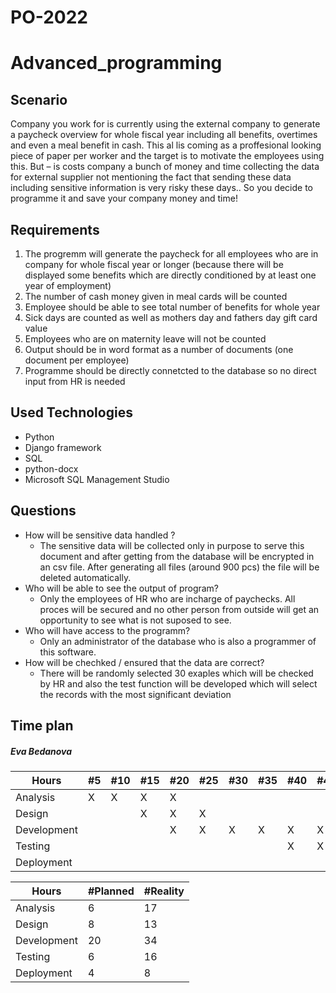 # PO-2022
# Advanced_programming
## Scenario
Company you work for is currently using the external company to generate a paycheck overview for whole fiscal year including all benefits, overtimes and even a meal benefit in cash. This al lis coming as a proffesional looking piece of paper per worker and the target is to motivate the employees using this. But – is costs company a bunch of money and time collecting the data for external supplier not mentioning the fact that sending these data including sensitive information is very risky these days.. So you decide to programme it and save your company money and time!


## Requirements
1. The progremm will generate the paycheck for all employees who are in company for whole fiscal year or longer (because there will be displayed some benefits which are directly conditioned by at least one year of employment)
2. The number of cash money given in meal cards will be counted
3. Employee should be able to see total number of benefits for whole year
5. Sick days are counted as well as mothers day and fathers day gift card value
6. Employees who are on maternity leave will not be counted
7. Output should be in word format as a number of documents (one document per employee)
8. Programme should be directly connetcted to the database so no direct input from HR is needed 


## Used Technologies
- Python
- Django framework
- SQL
- python-docx
- Microsoft SQL Management Studio


## Questions
- How will be sensitive data handled ? 
  - The sensitive data will be collected only in purpose to serve this document and after getting from the database will be encrypted in an csv file. After generating all files (around 900 pcs) the file will be deleted automatically. 
- Who will be able to see the output of program? 
  - Only the employees of HR who are incharge of paychecks. All proces will be secured and no other person from outside will get an opportunity to see what is not suposed to see. 
- Who will have access to the programm?
  - Only an administrator of the database who is also a programmer of this software. 
- How will be chechked / ensured that the data are correct?
  - There will be randomly selected 30 exaples which will be checked by HR and also the test function will be developed which will select the records with the most significant deviation


## Time plan
##### Eva Bedanova

Hours | #5 | #10 | #15 | #20 | #25 | #30 | #35 | #40 | #45 | #50 | #55 | #60
--- | --- | --- | --- |--- |--- |--- |--- |--- |--- |--- |--- |---
Analysis | X | X | X | X |   |   |   |   |   |   |   |  
Design |   |   | X | X | X |   |   |   |   |   |   |  
Development |   |   |   | X | X | X | X | X | X | X |   |  
Testing |   |   |   |   |   |   |   | X | X | X | X |  
Deployment |   |   |   |   |   |   |   |   |   |   | X |  


Hours | #Planned | #Reality 
--- | --- | --- 
Analysis | 6 | 17 
Design | 8 | 13 
Development | 20 | 34 
Testing | 6 | 16 
Deployment | 4 | 8 



